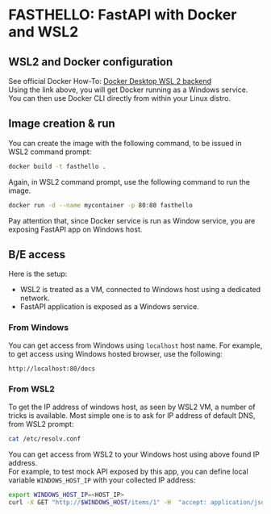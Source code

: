 # FASTHELLO: FastAPI with Docker and WSL2

## WSL2 and Docker configuration
See official Docker How-To: [Docker Desktop WSL 2 backend](https://docs.docker.com/docker-for-windows/wsl/)  
Using the link above, you will get Docker running as a Windows service.  
You can then use Docker CLI directly from within your Linux distro.

## Image creation & run
You can create the image with the following command, to be issued in WSL2 command prompt:
```Bash
docker build -t fasthello .
```

Again, in WSL2 command prompt, use the following command to run the image.
```Bash
docker run -d --name mycontainer -p 80:80 fasthello
```
Pay attention that, since Docker service is run as Window service, you are exposing FastAPI app on Windows host.

## B/E access
Here is the setup:

- WSL2 is treated as a VM, connected to Windows host using a dedicated network. 
- FastAPI application is exposed as a Windows service.

### From Windows
You can get access from Windows using `localhost` host name. For example, to get access using Windows hosted browser, use the following:
```Bash
http://localhost:80/docs
``` 

### From WSL2
To get the IP address of windows host, as seen by WSL2 VM, a number of tricks is available. Most simple one is to ask for IP address of default DNS, from WSL2 prompt:
```Bash
cat /etc/resolv.conf
``` 
You can get access from WSL2 to your Windows host using above found IP address.  
For example, to test mock API exposed by this app, you can define local variable `WINDOWS_HOST_IP` with your collected IP address:
```Bash
export WINDOWS_HOST_IP=<HOST_IP>
curl -X GET "http://$WINDOWS_HOST/items/1" -H  "accept: application/json"
``` 
